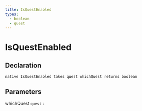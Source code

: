 ```yaml
---
title: IsQuestEnabled
types:
  - boolean
  - quest
---
```


# IsQuestEnabled

## Declaration

```jass
native IsQuestEnabled takes quest whichQuest returns boolean
```

## Parameters
whichQuest `quest`
: 
